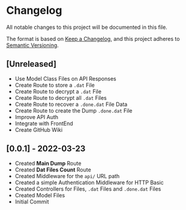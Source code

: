 # Changelog

All notable changes to this project will be documented in this file.

The format is based on [Keep a Changelog](https://keepachangelog.com/en/1.0.0/),
and this project adheres to [Semantic Versioning](https://semver.org/spec/v2.0.0.html).

## [Unreleased]

- Use Model Class Files on API Responses
- Create Route to store a `.dat` File
- Create Route to decrypt a `.dat` File
- Create Route to decrypt all `.dat` Files
- Create Route to recover a `.done.dat` File Data
- Create Route to create the Dump `.done.dat` File
- Improve API Auth
- Integrate with FrontEnd
- Create GitHub Wiki

## [0.0.1] - 2022-03-23

- Created **Main Dump** Route
- Created **Dat Files Count** Route
- Created Middleware for the `api/` URL path
- Created a simple Authentication Middleware for HTTP Basic
- Created Controllers for Files, `.dat` Files and `.done.dat` Files
- Created Model Files
- Initial Commit
